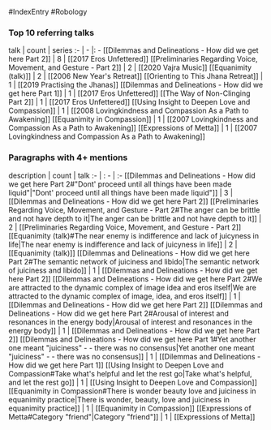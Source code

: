 #IndexEntry #Robology

### Top 10 referring talks
talk | count | series
:- | - |: -
[[Dilemmas and Delineations - How did we get here Part 2]] | 8 | [[2017 Eros Unfettered]]
[[Preliminaries Regarding Voice, Movement, and Gesture - Part 2]] | 2 | [[2020 Vajra Music]]
[[Equanimity (talk)]] | 2 | [[2006 New Year's Retreat]]
[[Orienting to This Jhana Retreat]] | 1 | [[2019 Practising the Jhanas]]
[[Dilemmas and Delineations - How did we get here Part 1]] | 1 | [[2017 Eros Unfettered]]
[[The Way of Non-Clinging Part 2]] | 1 | [[2017 Eros Unfettered]]
[[Using Insight to Deepen Love and Compassion]] | 1 | [[2008 Lovingkindness and Compassion As a Path to Awakening]]
[[Equanimity in Compassion]] | 1 | [[2007 Lovingkindness and Compassion As a Path to Awakening]]
[[Expressions of Metta]] | 1 | [[2007 Lovingkindness and Compassion As a Path to Awakening]]

### Paragraphs with 4+ mentions
description | count | talk
:- | : - | :-
[[Dilemmas and Delineations - How did we get here Part 2#"Dont' proceed until all things have been made liquid"\|"Dont' proceed until all things have been made liquid"]] | 3 | [[Dilemmas and Delineations - How did we get here Part 2]]
[[Preliminaries Regarding Voice, Movement, and Gesture - Part 2#The anger can be brittle and not have depth to it\|The anger can be brittle and not have depth to it]] | 2 | [[Preliminaries Regarding Voice, Movement, and Gesture - Part 2]]
[[Equanimity (talk)#The near enemy is indifference and lack of juicyness in life\|The near enemy is indifference and lack of juicyness in life]] | 2 | [[Equanimity (talk)]]
[[Dilemmas and Delineations - How did we get here Part 2#The semantic network of juiciness and libido\|The semantic network of juiciness and libido]] | 1 | [[Dilemmas and Delineations - How did we get here Part 2]]
[[Dilemmas and Delineations - How did we get here Part 2#We are attracted to the dynamic complex of image idea and eros itself\|We are attracted to the dynamic complex of image, idea, and eros itself]] | 1 | [[Dilemmas and Delineations - How did we get here Part 2]]
[[Dilemmas and Delineations - How did we get here Part 2#Arousal of interest and resonances in the energy body\|Arousal of interest and resonances in the energy body]] | 1 | [[Dilemmas and Delineations - How did we get here Part 2]]
[[Dilemmas and Delineations - How did we get here Part 1#Yet another one meant "juiciness" - - there was no consensus\|Yet another one meant "juiciness" - - there was no consensus]] | 1 | [[Dilemmas and Delineations - How did we get here Part 1]]
[[Using Insight to Deepen Love and Compassion#Take what's helpful and let the rest go\|Take what's helpful, and let the rest go]] | 1 | [[Using Insight to Deepen Love and Compassion]]
[[Equanimity in Compassion#There is wonder beauty love and juiciness in equanimity practice\|There is wonder, beauty, love and juiciness in equanimity practice]] | 1 | [[Equanimity in Compassion]]
[[Expressions of Metta#Category "friend"\|Category "friend"]] | 1 | [[Expressions of Metta]]

